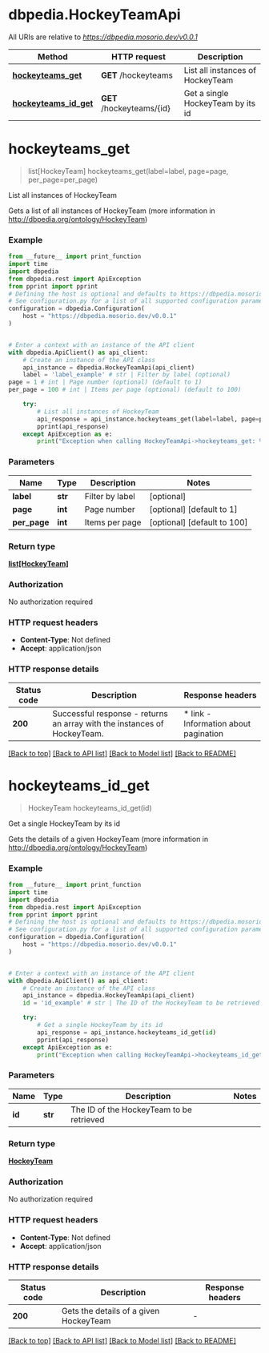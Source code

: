 # dbpedia.HockeyTeamApi

All URIs are relative to *https://dbpedia.mosorio.dev/v0.0.1*

Method | HTTP request | Description
------------- | ------------- | -------------
[**hockeyteams_get**](HockeyTeamApi.md#hockeyteams_get) | **GET** /hockeyteams | List all instances of HockeyTeam
[**hockeyteams_id_get**](HockeyTeamApi.md#hockeyteams_id_get) | **GET** /hockeyteams/{id} | Get a single HockeyTeam by its id


# **hockeyteams_get**
> list[HockeyTeam] hockeyteams_get(label=label, page=page, per_page=per_page)

List all instances of HockeyTeam

Gets a list of all instances of HockeyTeam (more information in http://dbpedia.org/ontology/HockeyTeam)

### Example

```python
from __future__ import print_function
import time
import dbpedia
from dbpedia.rest import ApiException
from pprint import pprint
# Defining the host is optional and defaults to https://dbpedia.mosorio.dev/v0.0.1
# See configuration.py for a list of all supported configuration parameters.
configuration = dbpedia.Configuration(
    host = "https://dbpedia.mosorio.dev/v0.0.1"
)


# Enter a context with an instance of the API client
with dbpedia.ApiClient() as api_client:
    # Create an instance of the API class
    api_instance = dbpedia.HockeyTeamApi(api_client)
    label = 'label_example' # str | Filter by label (optional)
page = 1 # int | Page number (optional) (default to 1)
per_page = 100 # int | Items per page (optional) (default to 100)

    try:
        # List all instances of HockeyTeam
        api_response = api_instance.hockeyteams_get(label=label, page=page, per_page=per_page)
        pprint(api_response)
    except ApiException as e:
        print("Exception when calling HockeyTeamApi->hockeyteams_get: %s\n" % e)
```

### Parameters

Name | Type | Description  | Notes
------------- | ------------- | ------------- | -------------
 **label** | **str**| Filter by label | [optional] 
 **page** | **int**| Page number | [optional] [default to 1]
 **per_page** | **int**| Items per page | [optional] [default to 100]

### Return type

[**list[HockeyTeam]**](HockeyTeam.md)

### Authorization

No authorization required

### HTTP request headers

 - **Content-Type**: Not defined
 - **Accept**: application/json

### HTTP response details
| Status code | Description | Response headers |
|-------------|-------------|------------------|
**200** | Successful response - returns an array with the instances of HockeyTeam. |  * link - Information about pagination <br>  |

[[Back to top]](#) [[Back to API list]](../README.md#documentation-for-api-endpoints) [[Back to Model list]](../README.md#documentation-for-models) [[Back to README]](../README.md)

# **hockeyteams_id_get**
> HockeyTeam hockeyteams_id_get(id)

Get a single HockeyTeam by its id

Gets the details of a given HockeyTeam (more information in http://dbpedia.org/ontology/HockeyTeam)

### Example

```python
from __future__ import print_function
import time
import dbpedia
from dbpedia.rest import ApiException
from pprint import pprint
# Defining the host is optional and defaults to https://dbpedia.mosorio.dev/v0.0.1
# See configuration.py for a list of all supported configuration parameters.
configuration = dbpedia.Configuration(
    host = "https://dbpedia.mosorio.dev/v0.0.1"
)


# Enter a context with an instance of the API client
with dbpedia.ApiClient() as api_client:
    # Create an instance of the API class
    api_instance = dbpedia.HockeyTeamApi(api_client)
    id = 'id_example' # str | The ID of the HockeyTeam to be retrieved

    try:
        # Get a single HockeyTeam by its id
        api_response = api_instance.hockeyteams_id_get(id)
        pprint(api_response)
    except ApiException as e:
        print("Exception when calling HockeyTeamApi->hockeyteams_id_get: %s\n" % e)
```

### Parameters

Name | Type | Description  | Notes
------------- | ------------- | ------------- | -------------
 **id** | **str**| The ID of the HockeyTeam to be retrieved | 

### Return type

[**HockeyTeam**](HockeyTeam.md)

### Authorization

No authorization required

### HTTP request headers

 - **Content-Type**: Not defined
 - **Accept**: application/json

### HTTP response details
| Status code | Description | Response headers |
|-------------|-------------|------------------|
**200** | Gets the details of a given HockeyTeam |  -  |

[[Back to top]](#) [[Back to API list]](../README.md#documentation-for-api-endpoints) [[Back to Model list]](../README.md#documentation-for-models) [[Back to README]](../README.md)

